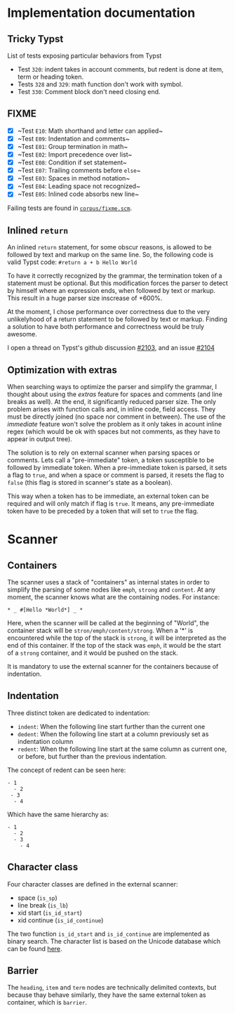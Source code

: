 # Implementation documentation

## Tricky Typst

List of tests exposing particular behaviors from Typst

- Test `320`: indent takes in account comments, but redent is done at item, term or heading token.
- Tests `328` and `329`: math function don't work with symbol.
- Test `330`: Comment block don't need closing end.

## FIXME

- [X] ~Test `E10`: Math shorthand and letter can applied~
- [X] ~Test `E09`: Indentation and comments~
- [X] ~Test `E01`: Group termination in math~
- [X] ~Test `E02`: Import precedence over list~
- [X] ~Test `E08`: Condition if set statement~
- [X] ~Test `E07`: Trailing comments before `else`~
- [X] ~Test `E03`: Spaces in method notation~
- [X] ~Test `E04`: Leading space not recognized~
- [X] ~Test `E05`: Inlined code absorbs new line~

Failing tests are found in [`corpus/fixme.scm`](https://github.com/uben0/tree-sitter-typst/blob/master/corpus/fixme.scm).

## Inlined `return`

An inlined `return` statement, for some obscur reasons, is allowed to be followed by text and markup on the same line. So, the following code is valid Typst code: `#return a + b Hello World`

To have it correctly recognized by the grammar, the termination token of a statement must be optional. But this modification forces the parser to detect by himself where an expression ends, when followed by text or markup. This result in a huge parser size inscrease of +600%.

At the moment, I chose performance over correctness due to the very unlikelyhood of a return statement to be followed by text or markup. Finding a solution to have both performance and correctness would be truly awesome.

I open a thread on Typst's github discussion [#2103](https://github.com/typst/typst/discussions/2103), and an issue [#2104](https://github.com/typst/typst/issues/2104)

## Optimization with extras

When searching ways to optimize the parser and simplify the grammar, I thought about using the *extras* feature for spaces and comments (and line breaks as well). At the end, it significantly reduced parser size. The only problem arises with function calls and, in inline code, field access. They must be directly joined (no space nor comment in between). The use of the *immediate* feature won't solve the problem as it only takes in acount inline regex (which would be ok with spaces but not comments, as they have to appear in output tree).

The solution is to rely on external scanner when parsing spaces or comments. Lets call a "pre-immediate" token, a token susceptible to be followed by immediate token. When a pre-immediate token is parsed, it sets a flag to `true`, and when a space or comment is parsed, it resets the flag to `false` (this flag is stored in scanner's state as a boolean).

This way when a token has to be immediate, an external token can be required and will only match if flag is `true`. It means, any pre-immediate token have to be preceded by a token that will set to `true` the flag.

# Scanner

## Containers

The scanner uses a stack of "containers" as internal states in order to simplify the parsing of some nodes like `emph`, `strong` and `content`. At any moment, the scanner knows what are the containing nodes. For instance:

```typst
* _ #[Hello *World*] _ *
```

Here, when the scanner will be called at the beginning of "World", the container stack will be `stron/emph/content/strong`. When a '*' is encountered while the top of the stack is `strong`, it will be interpreted as the end of this container. If the top of the stack was `emph`, it would be the start of a `strong` container, and it would be pushed on the stack.

It is mandatory to use the external scanner for the containers because of indentation.

## Indentation

Three distinct token are dedicated to indentation:

- `indent`: When the following line start further than the current one
- `dedent`: When the following line start at a column previously set as indentation column
- `redent`: When the following line start at the same column as current one, or before, but further than the previous indentation.

The concept of redent can be seen here:
```typst
- 1
  - 2
 - 3
  - 4
```
Which have the same hierarchy as:
```typst
- 1
  - 2
  - 3
    - 4
```

## Character class

Four character classes are defined in the external scanner:

- space (`is_sp`)
- line break (`is_lb`)
- xid start (`is_id_start`)
- xid continue (`is_id_continue`)

The two function `is_id_start` and `is_id_continue` are implemented as binary search. The character list is based on the Unicode database which can be found [here](unicode.txt).

## Barrier

The `heading`, `item` and `term` nodes are technically delimited contexts, but because thay behave similarly, they have the same external token as container, which is `barrier`.

